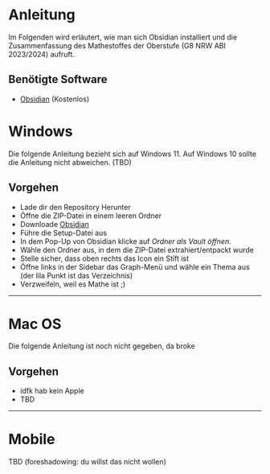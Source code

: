 # Anleitung

Im Folgenden wird erläutert, wie man sich Obsidian installiert und die Zusammenfassung des Mathestoffes der Oberstufe (G8 NRW ABI 2023/2024) aufruft.

## Benötigte Software

- [Obsidian](https://obsidian.md/download) (Kostenlos)

# Windows

Die folgende Anleitung bezieht sich auf Windows 11.
Auf Windows 10 sollte die Anleitung nicht abweichen. (TBD)

## Vorgehen 

- Lade dir den Repository Herunter 
- Öffne die ZIP-Datei in einem leeren Ordner 
- Downloade [Obsidian](https://obsidian.md/download) 
- Führe die Setup-Datei aus
- In dem Pop-Up von Obsidian klicke auf _Ordner als Vault öffnen_.
- Wähle den Ordner aus, in dem die ZIP-Datei extrahiert/entpackt wurde
- Stelle sicher, dass oben rechts das Icon ein Stift ist
- Öffne links in der Sidebar das Graph-Menü und wähle ein Thema aus (der lila Punkt ist das Verzeichnis)
- Verzweifeln, weil es Mathe ist ;)

---
# Mac OS

Die folgende Anleitung ist noch nicht gegeben, da broke 

## Vorgehen

- idfk hab kein Apple 
- TBD

---
# Mobile

TBD (foreshadowing: du willst das nicht wollen)

